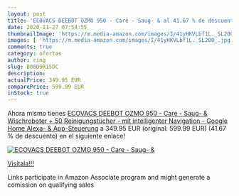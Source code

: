 ```yaml
---
layout: post
title: 'ECOVACS DEEBOT OZMO 950 - Care - Saug- & al 41.67 % de descuento'
date: 2020-11-27 07:54:55
thumbnailImage: 'https://m.media-amazon.com/images/I/41yHKVLbf1L._SL200_.jpg'
images: [ 'https://m.media-amazon.com/images/I/41yHKVLbf1L._SL200_.jpg' ]
comments: true
category: ofertas
author: ring
slug: B08D9R15DC
description:
actualPrice: 349.95 EUR
comparePrice: 599.99 EUR
inStock: true
---
```


Ahora mismo tienes [ECOVACS DEEBOT OZMO 950 - Care - Saug- & Wischroboter + 50 Reinigungstücher - mit intelligenter Navigation - Google Home  Alexa- & App-Steuerung](https://www.amazon.de/dp/B08D9R15DC/?tag=tolees0ca-21) a 349.95 EUR (original: 599.99 EUR) (41.67 %  de descuento) en el siguiente enlace!

[![ECOVACS DEEBOT OZMO 950 - Care - Saug- &](https://m.media-amazon.com/images/I/41yHKVLbf1L._SL200_.jpg)](https://www.amazon.de/dp/B08D9R15DC/?tag=tolees0ca-21)

[Visítala!!!](https://www.amazon.de/dp/B08D9R15DC/?tag=tolees0ca-21)

Links participate in Amazon Associate program and might generate a comission on qualifying sales
